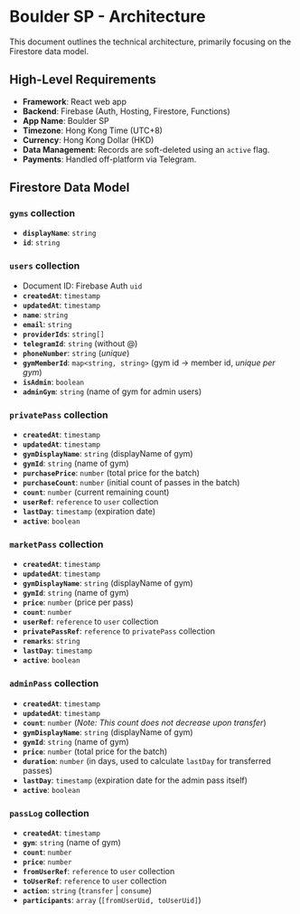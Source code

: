 # Boulder SP - Architecture

This document outlines the technical architecture, primarily focusing on the Firestore data model.

## High-Level Requirements

- **Framework**: React web app
- **Backend**: Firebase (Auth, Hosting, Firestore, Functions)
- **App Name**: Boulder SP
- **Timezone**: Hong Kong Time (UTC+8)
- **Currency**: Hong Kong Dollar (HKD)
- **Data Management**: Records are soft-deleted using an `active` flag.
- **Payments**: Handled off-platform via Telegram.

## Firestore Data Model

### `gyms` collection
- **`displayName`**: `string`
- **`id`**: `string`

### `users` collection
- Document ID: Firebase Auth `uid`
- **`createdAt`**: `timestamp`
- **`updatedAt`**: `timestamp`
- **`name`**: `string`
- **`email`**: `string`
- **`providerIds`**: `string[]`
- **`telegramId`**: `string` (without @)
- **`phoneNumber`**: `string` (*unique*)
- **`gymMemberId`**: `map<string, string>` (gym id -> member id, *unique per gym*)
- **`isAdmin`**: `boolean`
- **`adminGym`**: `string` (name of gym for admin users)

### `privatePass` collection
- **`createdAt`**: `timestamp`
- **`updatedAt`**: `timestamp`
- **`gymDisplayName`**: `string` (displayName of gym)
- **`gymId`**: `string` (name of gym)
- **`purchasePrice`**: `number` (total price for the batch)
- **`purchaseCount`**: `number` (initial count of passes in the batch)
- **`count`**: `number` (current remaining count)
- **`userRef`**: `reference` to `user` collection
- **`lastDay`**: `timestamp` (expiration date)
- **`active`**: `boolean`

### `marketPass` collection
- **`createdAt`**: `timestamp`
- **`updatedAt`**: `timestamp`
- **`gymDisplayName`**: `string` (displayName of gym)
- **`gymId`**: `string` (name of gym)
- **`price`**: `number` (price per pass)
- **`count`**: `number`
- **`userRef`**: `reference` to `user` collection
- **`privatePassRef`**: `reference` to `privatePass` collection
- **`remarks`**: `string`
- **`lastDay`**: `timestamp`
- **`active`**: `boolean`

### `adminPass` collection
- **`createdAt`**: `timestamp`
- **`updatedAt`**: `timestamp`
- **`count`**: `number` (*Note: This count does not decrease upon transfer*)
- **`gymDisplayName`**: `string` (displayName of gym)
- **`gymId`**: `string` (name of gym)
- **`price`**: `number` (total price for the batch)
- **`duration`**: `number` (in days, used to calculate `lastDay` for transferred passes)
- **`lastDay`**: `timestamp` (expiration date for the admin pass itself)
- **`active`**: `boolean`

### `passLog` collection
- **`createdAt`**: `timestamp`
- **`gym`**: `string` (name of gym)
- **`count`**: `number`
- **`price`**: `number`
- **`fromUserRef`**: `reference` to `user` collection
- **`toUserRef`**: `reference` to `user` collection
- **`action`**: `string` (`transfer` | `consume`)
- **`participants`**: `array` (`[fromUserUid, toUserUid]`)
